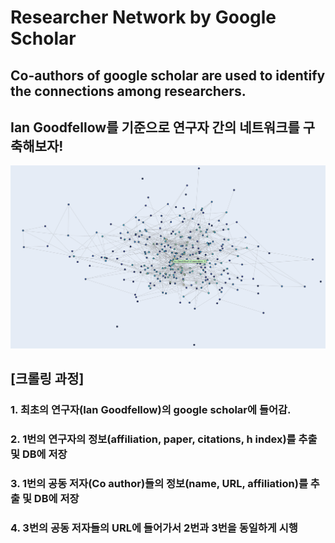 # Researcher Network by Google Scholar
## Co-authors of google scholar are used to identify the connections among researchers.
## Ian Goodfellow를 기준으로 연구자 간의 네트워크를 구축해보자!
![CreatePlane](./capture/network/network_5.png)
## [크롤링 과정]
### 1. 최초의 연구자(Ian Goodfellow)의 google scholar에 들어감.
### 2. 1번의 연구자의 정보(affiliation, paper, citations, h index)를 추출 및 DB에 저장
### 3. 1번의 공동 저자(Co author)들의 정보(name, URL, affiliation)를 추출 및 DB에 저장
### 4. 3번의 공동 저자들의 URL에 들어가서 2번과 3번을 동일하게 시행 

